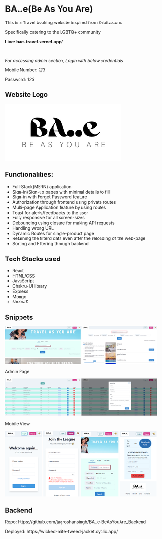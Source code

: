 # BA..e(Be As You Are)

<p>This is a Travel booking website inspired from Orbitz.com.</p>
<p>Specifically catering to the LGBTQ+ community.</p>
<p><b>Live: bae-travel.vercel.app/</b></p>
<br/>
<p><i>For accessing admin section, Login with below credentials</i></p>
<p>Mobile Number: <i>123</i></p>
<p>Password: <i>123</i></p>


<h2>Website Logo</h2>
<img src="./BA..e_logo.png" alt="project logo"/>

<h2>Functionalities:</h2>
<ul>
  <li> Full-Stack(MERN) application</li>
  <li> Sign-in/Sign-up pages with minimal details to fill</li>
  <li> Sign-in with Forget Password feature</li>
  <li> Authorization through frontend using private routes</li>
  <li> Multi-page Application feature by using routes</li>
  <li> Toast for alerts/feedbacks to the user</li>
  <li> Fully responsive for all screen-sizes</li>
  <li> Debouncing using closure for making API requests</li>
  <li> Handling wrong URL</li>
  <li> Dynamic Routes for single-product page</li>
  <li> Retaining the filterd data even after the reloading of the web-page</li>
  <li> Sorting and Filtering through backend</li>
</ul>

<h2>Tech Stacks used</h2>
<ul>
  <li>React</li>
  <li>HTML/CSS</li>
  <li>JavaScript</li>
  <li>Chakru-UI library</li>
  <li>Express</li>
  <li>Mongo</li>
  <li>NodeJS</li>
</ul>

<h2> Snippets</h2>
<div>
<div>
  <img src="./Frontend/pics/Bae LandingPage.png" alt="Landing page" width="49%">
  <img src="./Frontend/pics/Bae HotelsPage.png" alt="Hotels Page" width="49%">
</div>
<p>Admin Page</p>
<div>
<img src="./Frontend/pics/Bae Admin ProductData.png" alt="Admin Product data" width="49%">
<img src="./Frontend/pics/Bae Admin ProductData_Edit.png" alt="Admin Prodect data edit" width="49%">
<p>Mobile View</p>
<div>
<img src="./Frontend/pics/Mobile SignInPage.png" alt="Sign in page" width="24%">
<img src="./Frontend/pics/Mobile SignupPage.png" alt="Sign up page" width="24%">
<img src="./Frontend/pics/Mobile LandingPage.png" alt="Landing page" width="24%">
<img src="./Frontend/pics/Mobile PaymentsPage.png" alt="Payments page" width="24%">
</div>
</div>
</div>

<h2>Backend</h2>
<p>Repo: <span>https://github.com/jagroshansingh/BA..e-BeAsYouAre_Backend<span></p>
<p>Deployed: <span>https://wicked-mite-tweed-jacket.cyclic.app/</span></p>
